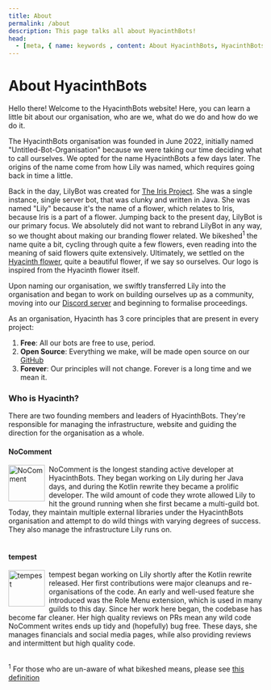 ```yaml
---
title: About
permalink: /about
description: This page talks all about HyacinthBots!
head:
  - [meta, { name: keywords , content: About HyacinthBots, HyacinthBots, Hyacinth}]
---
```

# About HyacinthBots

Hello there! Welcome to the HyacinthBots website! Here, you can learn a little bit about our organisation, who are we,
what do we do and how do we do it.

The HyacinthBots organisation was founded in June 2022, initially named "Untitled-Bot-Organisation" because we were 
taking our time deciding what to call ourselves. We opted for the name HyacinthBots a few days later. The origins of the
name come from how Lily was named, which requires going back in time a little.

Back in the day, LilyBot was created for [The Iris Project](https://irisshaders.net). She was a single instance, single
server bot, that was clunky and written in Java. She was named "Lily" because it's the name of a flower, which relates 
to Iris, because Iris is a part of a flower. Jumping back to the present day, LilyBot is our primary focus. We absolutely
did not want to rebrand LilyBot in any way, so we thought about making our branding flower related. We 
bikeshed<sup>1</sup> the name quite a bit, cycling through quite a few flowers, even reading into the meaning of said
flowers quite extensively. Ultimately, we settled on the [Hyacinth flower](https://www.google.co.uk/search?q=hyacinth&hl=en&tbm=isch&source=hp&biw=1440&bih=725&ei=_2rEY5DpOZiQ8gLstY_4DA&iflsig=AK50M_UAAAAAY8R5EPjsfhByheYmxAFVFuQg7inuk6_5&ved=0ahUKEwjQ5L_Nvcr8AhUYiFwKHezaA88Q4dUDCAY&uact=5&oq=hyacinth&gs_lcp=CgNpbWcQAzIICAAQgAQQsQMyCAgAEIAEELEDMgsIABCABBCxAxCDATIFCAAQgAQyBQgAEIAEMgUIABCABDIFCAAQgAQyBQgAEIAEMgUIABCABDIFCAAQgARQtAdY-Q1g3Q9oAHAAeACAAUGIAZADkgEBOJgBAKABAaoBC2d3cy13aXotaW1nsAEA&sclient=img),
quite a beautiful flower, if we say so ourselves. Our logo is inspired from the Hyacinth flower itself.

Upon naming our organisation, we swiftly transferred Lily into the organisation and began to work on building ourselves 
up as a community, moving into our [Discord server](https://discord.gg/hy2329fcTZ) and beginning to formalise proceedings.

As an organisation, Hyacinth has 3 core principles that are present in every project:
1. **Free**: All our bots are free to use, period.
2. **Open Source**: Everything we make, will be made open source on our [GitHub](https://github.com/HyacinthBots)
3. **Forever**: Our principles will not change. Forever is a long time and we mean it.


### Who is Hyacinth?
There are two founding members and leaders of HyacinthBots. They're responsible for managing the infrastructure, website
and guiding the direction for the organisation as a whole.

#### NoComment 
<img style="display: block; float: left; padding-right: 8px" src="https://avatars.githubusercontent.com/u/67918617?s=400&u=262ad547624351d96fb2c400baee1a6c060625eb&v=4" alt="NoComment" width="72"/>
NoComment is the longest standing active developer at HyacinthBots. They began working on Lily during her Java days, and
during the Kotlin rewrite they became a prolific developer. The wild amount of code they wrote allowed Lily to hit the 
ground running when she first became a multi-guild bot. Today, they maintain multiple external libraries under the 
HyacinthBots organisation and attempt to do wild things with varying degrees of success. They also manage the 
infrastructure Lily runs on.
<br>
<br>

#### tempest
<img style="display: block; float: left; padding-right: 8px" src="https://avatars.githubusercontent.com/u/66021850?v=4" alt="tempest" width=72/>
tempest began working on Lily shortly after the Kotlin rewrite released. Her first contributions were major 
cleanups and re-organisations of the code. An early and well-used feature she introduced was the Role Menu extension, which is used in many guilds to this day. Since her work here began, the codebase has become far cleaner. Her high quality reviews on PRs mean any wild code NoComment writes ends up tidy and (hopefully) bug free. These days, she manages financials and social media pages, while also 
providing reviews and intermittent but high quality code.
<br>
<br>

<sup>1</sup> For those who are un-aware of what bikeshed means, please see 
[this definition](https://www.urbandictionary.com/define.php?term=bikeshed)
